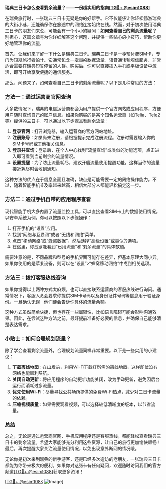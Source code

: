 **瑞典三日卡怎么查看剩余流量？——一份超实用的指南[[TG💪+ @esim1088](https://t.me/s/esim1088)]**

在瑞典旅行时，一张瑞典三日卡无疑是你的好帮手。它不仅能够让你轻松畅游瑞典的大街小巷，还能确保你在旅途中的网络连接始终在线。然而，对于初次使用瑞典三日卡的朋友们来说，可能会有一个小小的疑问：**如何查看自己的剩余流量呢？** 别担心，这篇文章将为你详细解答这个问题，并提供一些贴心的小技巧，帮助你更好地管理你的流量。

首先，让我们来了解一下什么是瑞典三日卡。瑞典三日卡是一种预付费SIM卡，专门为短期旅行者设计。它通常包含一定量的数据流量、语音通话和短信服务，非常适合需要在瑞典短暂停留的人群。购买后，你可以直接插入手机或平板设备中激活，即可开始享受便捷的通信服务。

那么，问题来了，如何查看自己三日卡的剩余流量呢？以下是几种常见的方法：

### 方法一：通过运营商官网查询

大多数情况下，瑞典的电信运营商都会为用户提供一个官方网站或应用程序，方便用户随时查询自己的账户信息。如果你购买的是某个知名运营商（如Telia、Tele2等）提供的三日卡，可以通过以下步骤查看剩余流量：

1. **登录官网**：打开浏览器，输入运营商的官方网站地址。
2. **注册账号**：如果尚未注册，请根据提示完成注册流程。注册时需要输入你的SIM卡号码或其他相关信息。
3. **登录并查询**：登录后，在个人中心找到“流量查询”或类似的功能选项，点击进入即可看到当前剩余的流量情况。
4. **设置提醒**：为了防止流量耗尽，建议开启流量使用提醒功能，这样当你的流量接近耗尽时会收到通知。

这种方法的优点在于信息全面且准确，缺点是可能需要一定的网络操作能力。不过，随着智能手机普及率越来越高，相信大部分人都能轻松搞定这一步。

### 方法二：通过手机自带的应用程序查看

现代智能手机大多内置了流量监控工具，可以直接查看SIM卡上的数据使用情况。以安卓系统为例，你可以按照以下步骤操作：

1. 打开手机的“设置”应用。
2. 找到“网络与互联网”或者“无线和网络”菜单。
3. 点击“移动网络”或“蜂窝数据”，然后选择“高级设置”或类似的选项。
4. 在这里，你应该能看到“已用流量”和“剩余流量”的具体数值。

需要注意的是，不同品牌和型号的手机界面可能存在差异，但基本原理大同小异。如果你使用的是苹果设备，则可以在“设置”>“蜂窝移动网络”中找到相关选项。

### 方法三：拨打客服热线咨询

如果你觉得以上两种方式太麻烦，也可以直接联系运营商的客服热线进行询问。通常情况下，客服人员会要求你提供SIM卡号码以及身份证件号码等信息用于验证身份。一旦确认无误，他们便会告诉你具体的流量余额。

这种方式虽然简单快捷，但也存在一些局限性，比如语言障碍可能会影响沟通效果。因此，在尝试这种方法之前，最好提前准备好必要的信息，并确保自己能够清楚表达需求。

### 小贴士：如何合理规划流量？

除了学会查看剩余流量外，合理规划流量同样非常重要。以下是一些实用的小建议：

1. **下载离线地图**：在出发前，利用Wi-Fi下载好所需的离线地图，这样即使没有网络也能顺利导航。
2. **关闭自动更新**：将应用程序的自动更新功能关闭，改为手动更新，避免因后台运行而消耗过多流量。
3. **优先使用Wi-Fi**：尽量寻找公共场所提供的免费Wi-Fi热点，减少对三日卡流量的依赖。
4. **压缩视频质量**：如果需要观看视频，可以选择较低清晰度的版本，以节省流量。

### 总结

总之，无论是通过运营商官网、手机应用程序还是客服热线，都能轻松查看瑞典三日卡的剩余流量。希望大家能够充分利用这些资源，让自己的旅行更加愉快顺畅！最后，再次提醒大家关注流量使用情况，以免出现意外断网的情况哦。

无论你是初次来到瑞典的新手游客，还是已经多次造访的老朋友，一张瑞典三日卡都能为你带来极大的便利。如果你对这张卡有任何疑问，欢迎随时访问我们的官方频道[[TG💪+ @esim1088](https://t.me/s/esim1088)]获取更多资讯！

[[TG💪+ @esim1088](https://t.me/s/esim1088) ![Image](https://i.postimg.cc/4NQfJmqS/Snipaste-2025-05-13-00-14-12.png)]